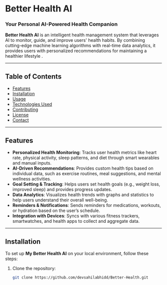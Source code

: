 # Better Health AI

### Your Personal AI-Powered Health Companion

**Better Health AI** is an intelligent health management system that leverages AI to monitor, guide, and improve users' health habits. By combining cutting-edge machine learning algorithms with real-time data analytics, it provides users with personalized recommendations for maintaining a healthier lifestyle .


---

## Table of Contents

- [Features](#features)
- [Installation](#installation)
- [Usage](#usage)
- [Technologies Used](#technologies-used)
- [Contributing](#contributing)
- [License](#license)
- [Contact](#contact)

---

## Features

- **Personalized Health Monitoring**: Tracks user health metrics like heart rate, physical activity, sleep patterns, and diet through smart wearables and manual inputs.
- **AI-Driven Recommendations**: Provides custom health tips based on individual data, such as exercise routines, meal suggestions, and mental wellness activities.
- **Goal Setting & Tracking**: Helps users set health goals (e.g., weight loss, improved sleep) and provides progress updates.
- **Data Analytics**: Visualizes health trends with graphs and statistics to help users understand their overall well-being.
- **Reminders & Notifications**: Sends reminders for medications, workouts, or hydration based on the user’s schedule.
- **Integration with Devices**: Syncs with various fitness trackers, smartwatches, and health apps to collect and aggregate data.

---

## Installation

To set up **My Better Health AI** on your local environment, follow these steps:

1. Clone the repository:
   ```bash
   git clone https://github.com/devsahilabhidd/Better-Health.git
